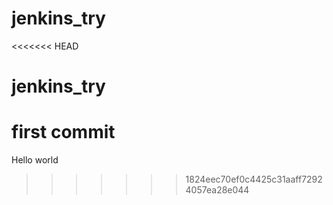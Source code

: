 # jenkins_try
<<<<<<< HEAD

# jenkins_try

first commit
=======
Hello world
>>>>>>> 1824eec70ef0c4425c31aaff72924057ea28e044
